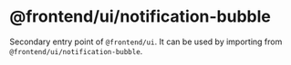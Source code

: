 # @frontend/ui/notification-bubble

Secondary entry point of `@frontend/ui`. It can be used by importing from `@frontend/ui/notification-bubble`.
